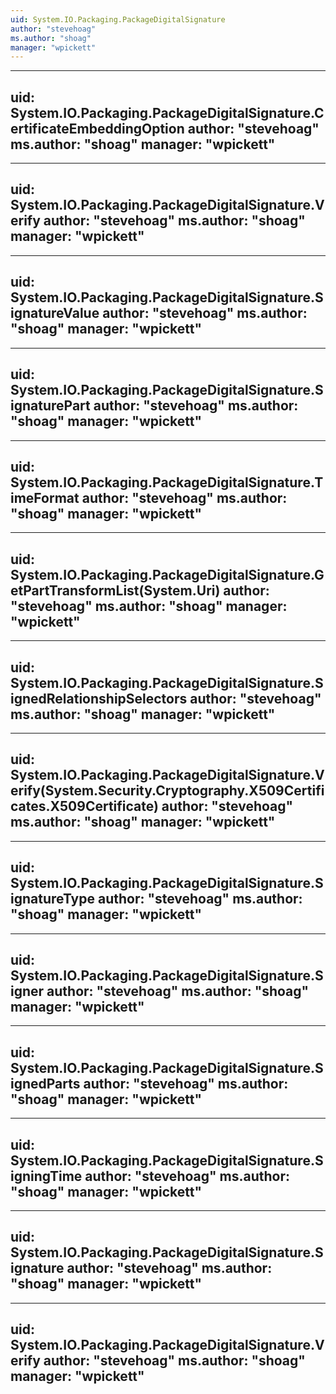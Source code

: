 ```yaml
---
uid: System.IO.Packaging.PackageDigitalSignature
author: "stevehoag"
ms.author: "shoag"
manager: "wpickett"
---
```


---
uid: System.IO.Packaging.PackageDigitalSignature.CertificateEmbeddingOption
author: "stevehoag"
ms.author: "shoag"
manager: "wpickett"
---

---
uid: System.IO.Packaging.PackageDigitalSignature.Verify
author: "stevehoag"
ms.author: "shoag"
manager: "wpickett"
---

---
uid: System.IO.Packaging.PackageDigitalSignature.SignatureValue
author: "stevehoag"
ms.author: "shoag"
manager: "wpickett"
---

---
uid: System.IO.Packaging.PackageDigitalSignature.SignaturePart
author: "stevehoag"
ms.author: "shoag"
manager: "wpickett"
---

---
uid: System.IO.Packaging.PackageDigitalSignature.TimeFormat
author: "stevehoag"
ms.author: "shoag"
manager: "wpickett"
---

---
uid: System.IO.Packaging.PackageDigitalSignature.GetPartTransformList(System.Uri)
author: "stevehoag"
ms.author: "shoag"
manager: "wpickett"
---

---
uid: System.IO.Packaging.PackageDigitalSignature.SignedRelationshipSelectors
author: "stevehoag"
ms.author: "shoag"
manager: "wpickett"
---

---
uid: System.IO.Packaging.PackageDigitalSignature.Verify(System.Security.Cryptography.X509Certificates.X509Certificate)
author: "stevehoag"
ms.author: "shoag"
manager: "wpickett"
---

---
uid: System.IO.Packaging.PackageDigitalSignature.SignatureType
author: "stevehoag"
ms.author: "shoag"
manager: "wpickett"
---

---
uid: System.IO.Packaging.PackageDigitalSignature.Signer
author: "stevehoag"
ms.author: "shoag"
manager: "wpickett"
---

---
uid: System.IO.Packaging.PackageDigitalSignature.SignedParts
author: "stevehoag"
ms.author: "shoag"
manager: "wpickett"
---

---
uid: System.IO.Packaging.PackageDigitalSignature.SigningTime
author: "stevehoag"
ms.author: "shoag"
manager: "wpickett"
---

---
uid: System.IO.Packaging.PackageDigitalSignature.Signature
author: "stevehoag"
ms.author: "shoag"
manager: "wpickett"
---

---
uid: System.IO.Packaging.PackageDigitalSignature.Verify
author: "stevehoag"
ms.author: "shoag"
manager: "wpickett"
---
